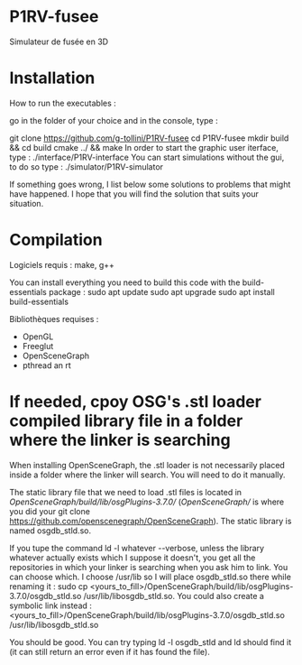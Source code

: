 # P1RV-fusee
Simulateur de fusée en 3D

# Installation
How to run the executables :

go in the folder of your choice and in the console, type :

git clone https://github.com/g-tollini/P1RV-fusee
cd P1RV-fusee
mkdir build && cd build
cmake ../ && make
In order to start the graphic user iterface, type :
./interface/P1RV-interface
You can start simulations without the gui, to do so type :
./simulator/P1RV-simulator

If something goes wrong, I list below some solutions to problems that might have happened. I hope that you will find the solution that suits your situation.

# Compilation
Logiciels requis :
make, g++

You can install everything you need to build this code with the build-essentials package :
sudo apt update
sudo apt upgrade
sudo apt install build-essentials

Bibliothèques requises :
+ OpenGL
+ Freeglut
+ OpenSceneGraph
+ pthread an rt

# If needed, cpoy OSG's .stl loader compiled library file in a folder where the linker is searching
When installing OpenSceneGraph, the .stl loader is not necessarily placed inside a folder where the linker will search. You will need to do it manually.

The static library file that we need to load .stl files is located in *OpenSceneGraph/build/lib/osgPlugins-3.7.0/* (*OpenSceneGraph/* is where you did your git clone https://github.com/openscenegraph/OpenSceneGraph). The static library is named osgdb_stld.so. 

If you tupe the command ld -l whatever --verbose, unless the library whatever actually exists which I suppose it doesn't, you get all the repositories in which your linker is searching when you ask him to link. You can choose which. I choose /usr/lib so I will place osgdb_stld.so there while renaming it : sudo cp <yours_to_fill>/OpenSceneGraph/build/lib/osgPlugins-3.7.0/osgdb_stld.so /usr/lib/libosgdb_stld.so.
You could also create a symbolic link instead :
<yours_to_fill>/OpenSceneGraph/build/lib/osgPlugins-3.7.0/osgdb_stld.so /usr/lib/libosgdb_stld.so

You should be good. You can try typing ld -l osgdb_stld and ld should find it (it can still return an error even if it has found the file).